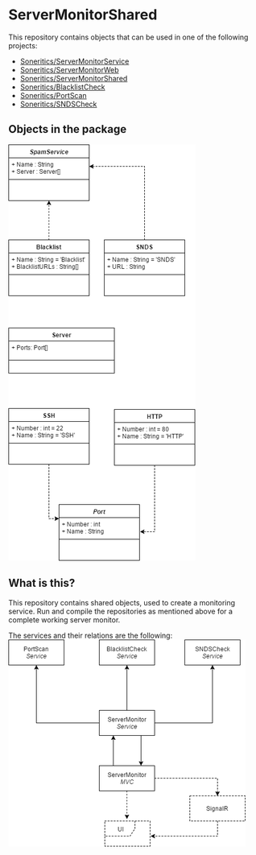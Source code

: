 # ServerMonitorShared
This repository contains objects that can be used in one of the following projects:
 - [Soneritics/ServerMonitorService](https://github.com/Soneritics/ServerMonitorService)
 - [Soneritics/ServerMonitorWeb](https://github.com/Soneritics/ServerMonitorWeb)
 - [Soneritics/ServerMonitorShared](https://github.com/Soneritics/ServerMonitorShared)
 - [Soneritics/BlacklistCheck](https://github.com/Soneritics/BlacklistCheck)
 - [Soneritics/PortScan](https://github.com/Soneritics/PortScan)
 - [Soneritics/SNDSCheck](https://github.com/Soneritics/SNDSCheck)

## Objects in the package
![Object Diagram](ObjectDiagram.png)

## What is this?
This repository contains shared objects, used to create a monitoring service.
Run and compile the repositories as mentioned above for a complete working server monitor.

The services and their relations are the following:
![Services](Services.png)